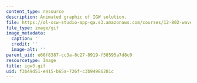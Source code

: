 ```yaml
---
content_type: resource
description: Animated graphic of IGW solution.
file: https://ol-ocw-studio-app-qa.s3.amazonaws.com/courses/12-802-wave-motions-in-the-ocean-and-atmosphere-spring-2004/f3b49d51e415b65a726fc3b94986281c_igw3.gif
file_type: image/gif
image_metadata:
  caption: ''
  credit: ''
  image-alt: ''
parent_uid: e66f8387-cc3a-8c27-8919-f58595a7d8c0
resourcetype: Image
title: igw3.gif
uid: f3b49d51-e415-b65a-726f-c3b94986281c
---
```

